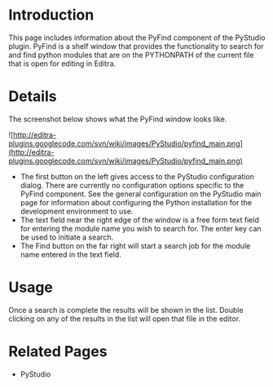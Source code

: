 # Introduction #

This page includes information about the PyFind component of the PyStudio plugin. PyFind is a shelf window that provides the functionality to search for and find python modules that are on the PYTHONPATH of the current file that is open for editing in Editra.

# Details #

The screenshot below shows what the PyFind window looks like.

![http://editra-plugins.googlecode.com/svn/wiki/images/PyStudio/pyfind_main.png](http://editra-plugins.googlecode.com/svn/wiki/images/PyStudio/pyfind_main.png)

  * The first button on the left gives access to the PyStudio configuration dialog. There are currently no configuration options specific to the PyFind component. See the general configuration on the PyStudio main page for information about configuring the Python installation for the development environment to use.
  * The text field near the right edge of the window is a free form text field for entering the module name you wish to search for. The enter key can be used to initiate a search.
  * The Find button on the far right will start a search job for the module name entered in the text field.

# Usage #

Once a search is complete the results will be shown in the list. Double clicking on any of the results in the list will open that file in the editor.

# Related Pages #
  * PyStudio